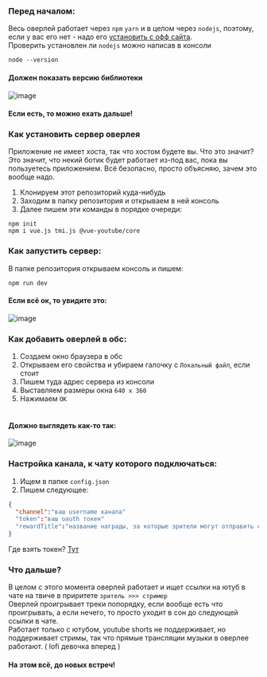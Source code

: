 ### Перед началом:
Весь оверлей работает через `npm` `yarn` и в целом через `nodejs`, поэтому, если у вас его нет - надо его [установить с офф сайта](https://nodejs.org/en).<br/>
Проверить установлен ли `nodejs` можно написав в консоли
```
node --version
```
#### Должен показать версию библиотеки
![image](https://github.com/supchyan/kimi-music-obs/assets/123704468/8c959592-fc39-4211-ad79-5d7590537e23)

#### Если есть, то можно ехать дальше!

### Как установить сервер оверлея
Приложение не имеет хоста, так что хостом будете вы. Что это значит? Это значит, что некий ботик будет работает из-под вас, пока вы пользуетесь приложением. Всё безопасно, просто объясняю, зачем это вообще надо.
1. Клонируем этот репозиторий куда-нибудь
2. Заходим в папку репозитория и открываем в ней консоль
3. Далее пишем эти команды в порядке очереди:
```
npm init
npm i vue.js tmi.js @vue-youtube/core
```

### Как запустить сервер:
В папке репозитория открываем консоль и пишем:
```
npm run dev
```
#### Если всё ок, то увидите это:
![image](https://github.com/supchyan/kimi-music-obs/assets/123704468/e10b5d00-9f58-4a2e-984d-39de64dea6b8)

### Как добавить оверлей в обс:
1. Создаем окно браузера в обс
2. Открываем его свойства и убираем галочку с `Локальный файл`, если стоит
3. Пишем туда адрес сервера из консоли
4. Выставляем размеры окна `640 x 360`
5. Нажимаем `ОК`
<br/><br/>
#### Должно выглядеть как-то так:
![image](https://github.com/supchyan/kimi-music-obs/assets/123704468/f70c46e1-6095-432d-992f-8804b041882b)

### Настройка канала, к чату которого подключаться:
1. Ищем в папке `config.json`
2. Пишем следующее:
```json
{
  "channel":"ваш username канала"
  "token":"ваш oauth токен"
  "rewardTitle":"название награды, за которые зрители могут отправить ссылку на трек с ютуба (в процессе разработки)"
}
```
Где взять токен? [Тут](https://twitchapps.com/tmi/)

### Что дальше?
В целом с этого момента оверлей работает и ищет ссылки на ютуб в чате на твиче в приритете `зритель >>> стример` <br/>
Оверлей проигрывает треки попорядку, если вообще есть что проигрывать, а если нечего, то просто уходит в сон до следующей ссылки в чате. <br/>
Работает только с ютубом, youtube shorts не поддерживает, но поддерживает стримы, так что прямые трансляции музыки в оверлее работают. ( lofi девочка вперед ) <br/>
#### На этом всё, до новых встреч!
